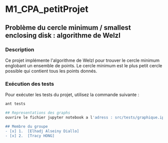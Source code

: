 # M1_CPA_petitProjet

## Problème du cercle minimum / smallest enclosing disk : algorithme de Welzl

### Description

Ce projet implémente l'algorithme de Welzl pour trouver le cercle minimum englobant un ensemble de points. Le cercle minimum est le plus petit cercle possible qui contient tous les points donnés.

### Exécution des tests

Pour exécuter les tests du projet, utilisez la commande suivante :

```bash
ant tests

## Representations des graphs
ouvrire le fichier jupyter notebook a l'adress : src/tests/graphique.ipynb

## Membre du groupe
- [x] 1.  [Elhadj Alseiny Diallo] 
- [x] 2.  [Tracy HONG]